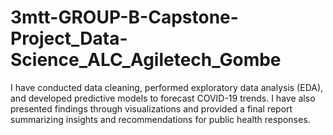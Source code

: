 # 3mtt-GROUP-B-Capstone-Project_Data-Science_ALC_Agiletech_Gombe
I have conducted data cleaning, performed exploratory data analysis (EDA), and developed predictive models to forecast COVID-19 trends. I have also presented findings through visualizations and provided a final report summarizing insights and recommendations for public health responses.
